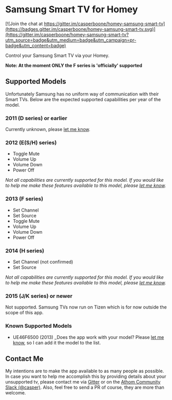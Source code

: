 # Samsung Smart TV for Homey

[![Join the chat at https://gitter.im/casperboone/homey-samsung-smart-tv](https://badges.gitter.im/casperboone/homey-samsung-smart-tv.svg)](https://gitter.im/casperboone/homey-samsung-smart-tv?utm_source=badge&utm_medium=badge&utm_campaign=pr-badge&utm_content=badge)

Control your Samsung Smart TV via your Homey.


**Note: At the moment ONLY the F series is 'officially' supported**

## Supported Models
Unfortunately Samsung has no uniform way of communication with their Smart TVs. Below are the expected supported capabilities per year of the model.

### 2011 (D series) or earlier
Currently unknown, please [let me know](#contact-me).

### 2012 (E(S/H) series)
* Toggle Mute
* Volume Up
* Volume Down
* Power Off

_Not all capabilities are currently supported for this model. If you would like to help me make these features available to this model, please [let me know](#contact-me)._

### 2013 (F series)
* Set Channel
* Set Source
* Toggle Mute
* Volume Up
* Volume Down
* Power Off

### 2014 (H series)
* Set Channel (not confirmed)
* Set Source

_Not all capabilities are currently supported for this model. If you would like to help me make these features available to this model, please [let me know](#contact-me)._

### 2015 (J/K series) or newer
Not supported. Samsung TVs now run on Tizen which is for now outside the scope of this app.

### Known Supported Models
* UE46F6500 (2013)
_Does the app work with your model? Please [let me know](#contact-me), so I can add it the model to the list.

## Contact Me
My intentions are to make the app available to as many people as possible. 
In case you want to help me accomplish this by providing details about your unsupported tv, please contact me via [Gitter](https://gitter.im/casperboone/homey-samsung-smart-tv) or on the
[Athom Community Slack (@casper)](https://athomcommunity.slack.com/messages/@casper).
Also, feel free to send a PR of course, they are more than welcome.
